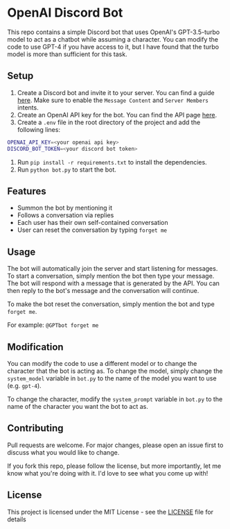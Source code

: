 # OpenAI Discord Bot

This repo contains a simple Discord bot that uses OpenAI's GPT-3.5-turbo model to act as a chatbot while assuming a character.
You can modify the code to use GPT-4 if you have access to it, but I have found that the turbo model is more than sufficient for this task.

## Setup

1. Create a Discord bot and invite it to your server. You can find a guide [here](https://discordpy.readthedocs.io/en/latest/discord.html). Make sure to enable the `Message Content` and `Server Members` intents.
2. Create an OpenAI API key for the bot. You can find the API page [here](https://platform.openai.com/account/api-keys).
3. Create a `.env` file in the root directory of the project and add the following lines:

```bash
OPENAI_API_KEY=<your openai api key>
DISCORD_BOT_TOKEN=<your discord bot token>
```

1. Run `pip install -r requirements.txt` to install the dependencies.
2. Run `python bot.py` to start the bot.

## Features

- Summon the bot by mentioning it
- Follows a conversation via replies
- Each user has their own self-contained conversation
- User can reset the conversation by typing `forget me`

## Usage

The bot will automatically join the server and start listening for messages. To start a conversation, simply mention the bot then type your message. The bot will respond with a message that is generated by the API. You can then reply to the bot's message and the conversation will continue.

To make the bot reset the conversation, simply mention the bot and type `forget me`.

For example: `@GPTbot forget me`

## Modification

You can modify the code to use a different model or to change the character that the bot is acting as. To change the model, simply change the `system_model` variable in `bot.py` to the name of the model you want to use (e.g. `gpt-4`).

To change the character, modify the `system_prompt` variable in `bot.py` to the name of the character you want the bot to act as.

## Contributing

Pull requests are welcome. For major changes, please open an issue first to discuss what you would like to change.

If you fork this repo, please follow the license, but more importantly, let me know what you're doing with it. I'd love to see what you come up with!

## License

This project is licensed under the MIT License - see the [LICENSE](LICENSE) file for details
